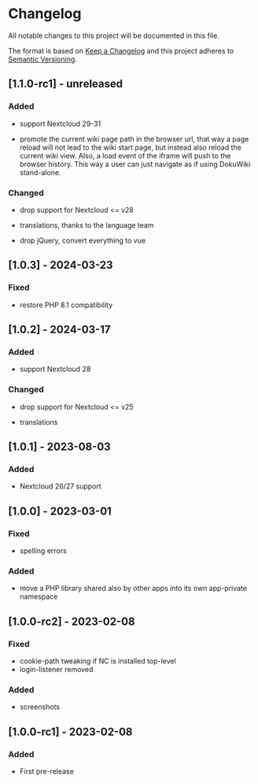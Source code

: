 # Changelog
All notable changes to this project will be documented in this file.

The format is based on [Keep a Changelog](http://keepachangelog.com/en/1.0.0/)
and this project adheres to [Semantic Versioning](http://semver.org/spec/v2.0.0.html).

## [1.1.0-rc1] - unreleased

### Added

- support Nextcloud 29-31

- promote the current wiki page path in the browser url, that way a
  page reload will not lead to the wiki start page, but instead also
  reload the current wiki view. Also, a load event of the iframe will
  push to the browser history. This way a user can just navigate as if
  using DokuWiki stand-alone.

### Changed

- drop support for Nextcloud <= v28

- translations, thanks to the language team

- drop jQuery, convert everything to vue

## [1.0.3] - 2024-03-23

### Fixed

- restore PHP 8.1 compatibility

## [1.0.2] - 2024-03-17

### Added

- support Nextcloud 28

### Changed

- drop support for Nextcloud <= v25

- translations

## [1.0.1] - 2023-08-03

### Added

- Nextcloud 26/27 support

## [1.0.0] - 2023-03-01

### Fixed

- spelling errors

### Added

- move a PHP library shared also by other apps into its own
  app-private namespace

## [1.0.0-rc2] - 2023-02-08

### Fixed

- cookie-path tweaking if NC is installed top-level
- login-listener removed

### Added

- screenshots

## [1.0.0-rc1] - 2023-02-08

### Added

- First pre-release
